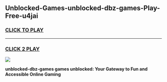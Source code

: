 
## Unblocked-Games-unblocked-dbz-games-Play-Free-u4jai
<h3>
<a href="https://premium76.site?title=unblocked-dbz-games&ref=20A">CLICK TO PLAY</a></h3>
<hr>

<h3>
<a href="https://premium76.site?title=unblocked-dbz-games&ref=20A">CLICK 2 PLAY</a>
  
</h3>

<a href="https://premium76.site?title=unblocked-dbz-games&ref=20A"><img src="https://clearcache.store/games.png"></a>


**unblocked-dbz-games games unblocked: Your Gateway to Fun and Accessible Online Gaming**
